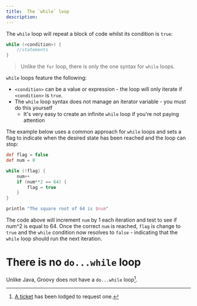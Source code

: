 ```yaml
---
title:	The `while` loop
description:	
---
```

The `while` loop will  repeat a block of code whilst its condition is `true`:

```groovy
while (<condition>) {
	//statements
}
```

>Unlike the `for` loop, there is only the one syntax for `while` loops. 

`while` loops feature the following:

* `<condition>` can be a value or expression - the loop will only iterate if `<condition>` is `true`.
* The `while` loop syntax does not manage an iterator variable - you must do this yourself
	* It's very easy to create an infinite `while` loop if you're not paying attention

The example below uses a common approach for `while` loops and sets a flag to indicate when the desired state has been reached and the loop can stop:

```groovy
def flag = false
def num = 0

while (!flag) {
    num++
    if (num**2 == 64) {
        flag = true
    }
}

println "The square root of 64 is $num"
```

The code above will increment `num` by 1 each iteration and test to see if num^2 is equal to 64. Once the correct `num` is reached, `flag` is change to `true` and the `while` condition now resolves to `false` - indicating that the `while` loop should run the next iteration.


# There is no `do...while` loop 

Unlike Java, Groovy does not have a `do...while` loop[^dowhile].

[^dowhile]: [A ticket](https://jira.codehaus.org/browse/GROOVY-5348) has been lodged to request one.